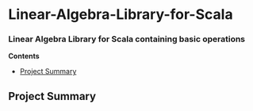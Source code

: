 # Linear-Algebra-Library-for-Scala
### Linear Algebra Library for Scala containing basic operations
**Contents**
* [Project Summary](#project-summary)

## Project Summary
